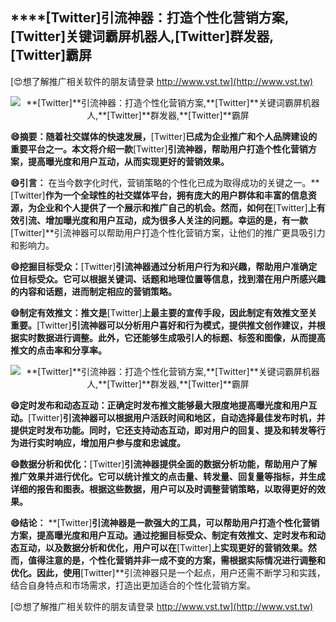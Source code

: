 ## ****[Twitter]**引流神器：打造个性化营销方案,**[Twitter]**关键词霸屏机器人,**[Twitter]**群发器,**[Twitter]**霸屏**

[😍想了解推广相关软件的朋友请登录 http://www.vst.tw](http://www.vst.tw)

 <center><img src="https://vst.tw/MP4/tuiguang/png/1.png" alt="**[Twitter]**引流神器：打造个性化营销方案,**[Twitter]**关键词霸屏机器人,**[Twitter]**群发器,**[Twitter]**霸屏"></center>

**😄摘要：随着社交媒体的快速发展，**[Twitter]**已成为企业推广和个人品牌建设的重要平台之一。本文将介绍一款**[Twitter]**引流神器，帮助用户打造个性化营销方案，提高曝光度和用户互动，从而实现更好的营销效果。**

**😄引言：**
在当今数字化时代，营销策略的个性化已成为取得成功的关键之一。**[Twitter]**作为一个全球性的社交媒体平台，拥有庞大的用户群体和丰富的信息资源，为企业和个人提供了一个展示和推广自己的机会。然而，如何在**[Twitter]**上有效引流、增加曝光度和用户互动，成为很多人关注的问题。幸运的是，有一款**[Twitter]**引流神器可以帮助用户打造个性化营销方案，让他们的推广更具吸引力和影响力。

**😄挖掘目标受众：**[Twitter]**引流神器通过分析用户行为和兴趣，帮助用户准确定位目标受众。它可以根据关键词、话题和地理位置等信息，找到潜在用户所感兴趣的内容和话题，进而制定相应的营销策略。**

**😄制定有效推文：推文是**[Twitter]**上最主要的宣传手段，因此制定有效推文至关重要。**[Twitter]**引流神器可以分析用户喜好和行为模式，提供推文创作建议，并根据实时数据进行调整。此外，它还能够生成吸引人的标题、标签和图像，从而提高推文的点击率和分享率。**

 <center><img src="https://vst.tw/MP4/tuiguang/png/6.png" alt="**[Twitter]**引流神器：打造个性化营销方案,**[Twitter]**关键词霸屏机器人,**[Twitter]**群发器,**[Twitter]**霸屏"></center>

**😄定时发布和动态互动：正确定时发布推文能够最大限度地提高曝光度和用户互动。**[Twitter]**引流神器可以根据用户活跃时间和地区，自动选择最佳发布时机，并提供定时发布功能。同时，它还支持动态互动，即对用户的回复、提及和转发等行为进行实时响应，增加用户参与度和忠诚度。**

**😄数据分析和优化：**[Twitter]**引流神器提供全面的数据分析功能，帮助用户了解推广效果并进行优化。它可以统计推文的点击量、转发量、回复量等指标，并生成详细的报告和图表。根据这些数据，用户可以及时调整营销策略，以取得更好的效果。**

**😄结论：**
**[Twitter]**引流神器是一款强大的工具，可以帮助用户打造个性化营销方案，提高曝光度和用户互动。通过挖掘目标受众、制定有效推文、定时发布和动态互动，以及数据分析和优化，用户可以在**[Twitter]**上实现更好的营销效果。然而，值得注意的是，个性化营销并非一成不变的方案，需根据实际情况进行调整和优化。因此，使用**[Twitter]**引流神器只是一个起点，用户还需不断学习和实践，结合自身特点和市场需求，打造出更加适合的个性化营销方案。

[😍想了解推广相关软件的朋友请登录 http://www.vst.tw](http://www.vst.tw)



